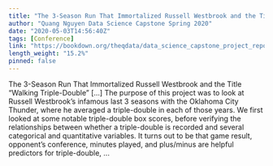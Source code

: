 ```yaml
---
title: "The 3-Season Run That Immortalized Russell Westbrook and the Title “Walking Triple-Double”"
author: "Quang Nguyen Data Science Capstone Spring 2020"
date: "2020-05-03T14:56:40Z"
tags: [Conference]
link: "https://bookdown.org/theqdata/data_science_capstone_project_report/"
length_weight: "15.2%"
pinned: false
---
```


The 3-Season Run That Immortalized Russell Westbrook and the Title “Walking Triple-Double” [...] The purpose of this project was to look at Russell Westbrook’s infamous last 3 seasons with the Oklahoma City Thunder, where he averaged a triple-double in each of those years. We first looked at some notable triple-double box scores, before verifying the relationships between whether a triple-double is recorded and several categorical and quantitative variables. It turns out to be that game result, opponent’s conference, minutes played, and plus/minus are helpful predictors for triple-double, ...
